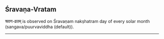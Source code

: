 ## Śravaṇa-Vratam
श्रवण-व्रतम् is observed on Śravaṇam nakṣhatram day of every solar month (sangava/puurvaviddha (default)).



---
